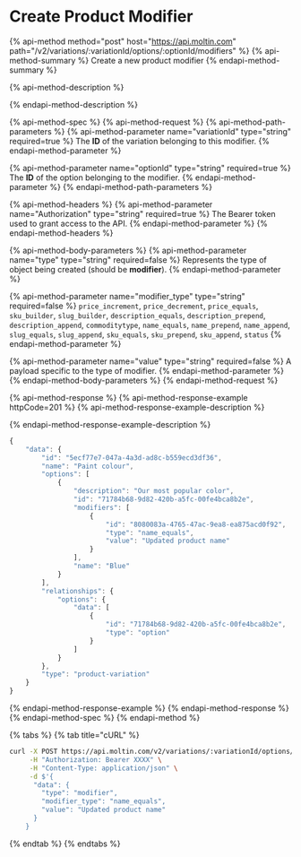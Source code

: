 # Create Product Modifier

{% api-method method="post" host="https://api.moltin.com" path="/v2/variations/:variationId/options/:optionId/modifiers" %}
{% api-method-summary %}
Create a new product modifier
{% endapi-method-summary %}

{% api-method-description %}

{% endapi-method-description %}

{% api-method-spec %}
{% api-method-request %}
{% api-method-path-parameters %}
{% api-method-parameter name="variationId" type="string" required=true %}
The **ID** of the variation belonging to this modifier.
{% endapi-method-parameter %}

{% api-method-parameter name="optionId" type="string" required=true %}
The **ID** of the option belonging to the modifier.
{% endapi-method-parameter %}
{% endapi-method-path-parameters %}

{% api-method-headers %}
{% api-method-parameter name="Authorization" type="string" required=true %}
The Bearer token used to grant access to the API.
{% endapi-method-parameter %}
{% endapi-method-headers %}

{% api-method-body-parameters %}
{% api-method-parameter name="type" type="string" required=false %}
Represents the type of object being created \(should be **modifier**\).
{% endapi-method-parameter %}

{% api-method-parameter name="modifier\_type" type="string" required=false %}
`price_increment`, `price_decrement`, `price_equals`, `sku_builder`, `slug_builder`, `description_equals`, `description_prepend`, `description_append`, `commoditytype`, `name_equals`, `name_prepend`, `name_append`, `slug_equals`, `slug_append`, `sku_equals`, `sku_prepend`, `sku_append`, `status`
{% endapi-method-parameter %}

{% api-method-parameter name="value" type="string" required=false %}
A payload specific to the type of modifier.
{% endapi-method-parameter %}
{% endapi-method-body-parameters %}
{% endapi-method-request %}

{% api-method-response %}
{% api-method-response-example httpCode=201 %}
{% api-method-response-example-description %}

{% endapi-method-response-example-description %}

```javascript
{
    "data": {
        "id": "5ecf77e7-047a-4a3d-ad8c-b559ecd3df36",
        "name": "Paint colour",
        "options": [
            {
                "description": "Our most popular color",
                "id": "71784b68-9d82-420b-a5fc-00fe4bca8b2e",
                "modifiers": [
                    {
                        "id": "8080083a-4765-47ac-9ea8-ea875acd0f92",
                        "type": "name_equals",
                        "value": "Updated product name"
                    }
                ],
                "name": "Blue"
            }
        ],
        "relationships": {
            "options": {
                "data": [
                    {
                        "id": "71784b68-9d82-420b-a5fc-00fe4bca8b2e",
                        "type": "option"
                    }
                ]
            }
        },
        "type": "product-variation"
    }
}
```
{% endapi-method-response-example %}
{% endapi-method-response %}
{% endapi-method-spec %}
{% endapi-method %}

{% tabs %}
{% tab title="cURL" %}
```bash
curl -X POST https://api.moltin.com/v2/variations/:variationId/options/:optionId/modifiers \
     -H "Authorization: Bearer XXXX" \
     -H "Content-Type: application/json" \
     -d $'{
      "data": {
        "type": "modifier",
        "modifier_type": "name_equals",
        "value": "Updated product name"
      }
    }
```
{% endtab %}
{% endtabs %}

